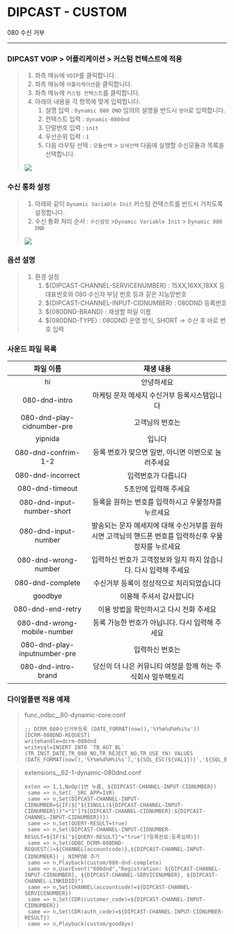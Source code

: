# DIPCAST - CUSTOM

080 수신 거부
***

### DIPCAST VOIP > 어플리케이션 > 커스텀 컨텍스트에 적용
>
> 1. 좌측 메뉴에 ```VOIP```를 클릭합니다.
> 1. 좌측 메뉴에 ```어플리케이션```을 클릭합니다.
> 1. 좌측 메뉴에 ```커스텀 컨텍스트```를 클릭합니다.
> 1. 아래의 내용을 각 항목에 맞게 입력합니다.
>       1. 설명 입력 : ```Dynamic 080 DND``` 임의의 설명을 반드시 ```영어```로 입력합니다.
>       1. 컨텍스트 입력 : ```dynamic-080dnd```
>       1. 단말번호 입력 : ```init```
>       1. 우선순위 입력 : ```1```
>       1. 다음 라우팅 선택 : ```모듈선택``` >  ```상세선택``` 다음에 실행할 수신모듈과 목록을 선택합니다.
> <img src="resources/images/dcce-custom-080dnd.png">
>
### 수신 통화 설정
>
> 1. 아래와 같이 ```Dynamic Variable Init``` 커스텀 컨텍스트를 반드시 거치도록 설정합니다.
> 1. 수신 통화 처리 순서 : ```수신설정```  >```Dynamic Variable Init``` > ```Dynamic 080 DND```
> <img src="resources/images/dcce-custom-variable-080dnd.png">
>
### 옵션 설명
>
> 1. 환경 설정
>       1. ${DIPCAST-CHANNEL-SERVICENUMBER} : 15XX,16XX,18XX 등 대표번호와 080 수신자 부담 번호 등과 같은 지능망번호
>       1. ${DIPCAST-CHANNEL-INPUT-CIDNUMBER} : 080DND 등록번호
>       1. ${080DND-BRAND} : 재생할 파일 이름
>       1. ${080DND-TYPE} : 080DND 운영 방식, SHORT -> 수신 후 바로 번호 입력
>
>
### 사운드 파일 목록

|파일 이름| 재생 내용|
|:---------:|:---------:|
|hi | 안녕하세요|
|080-dnd-intro|마케팅 문자 메세지 수신거부 등록시스템입니다 |
|080-dnd-play-cidnumber-pre|고객님의 번호는|
|yipnida| 입니다|
|080-dnd-confrim-1-2|등록 번호가 맞으면 일번, 아니면 이번으로 눌러주세요 |
|080-dnd-incorrect | 입력번호가 다릅니다|
|080-dnd-timeout | 5초안에 입력해 주세요|
|080-dnd-input-number-short|등록을 원하는 번호를 입력하시고 우물정자를 누르세요|
|080-dnd-input-number|발송되는 문자 메세지에 대해 수신거부를 원하시면 고객님의 핸드폰 번호를 입력하신후 우물정자를 누르세요 |
|080-dnd-wrong-number|입력하신 번호가 고객정보와 일치 하지 않습니다. 다시 입력해 주세요|
|080-dnd-complete|수신거부 등록이 정상적으로 처리되었습니다|
|goodbye| 이용해 주셔서 감사합니다|
|080-dnd-end-retry|이용 방법을 확인하시고 다시 전화 주세요|
|080-dnd-wrong-mobile-number|등록 가능한 번호가 아닙니다. 다시 입력해 주세요 |
|080-dnd-play-inputnumber-pre | 입력하신  번호는|
|080-dnd-intro-brand|당신의 더 나은 커뮤니티 여정을 함께 하는 주식회사 얼쑤팩토리|

### 다이얼플랜 적용 예제

> func_odbc__80-dynamic-core.conf
> ```
> ;; DCRM 080수신거부등록 (DATE_FORMAT(now(),'%Y%m%d%H%i%s'))
> [DCRM-080DND-REQUEST]
> writehandle=dcrm-080dnd
> writesql=INSERT INTO `TB_AGT_BL` (TR_INST_DATE,TR_080_NO,TR_REJECT_NO,TR_USE_YN) VALUES (DATE_FORMAT(now(),'%Y%m%d%H%i%s'),'${SQL_ESC(${VAL1})}','${SQL_ESC(${VAL2})}','Y') 
> ```

> extensions__62-1-dynamic-080dnd.conf
> ```
> exten => 1,1,NoOp(1번 누름, ${DIPCAST-CHANNEL-INPUT-CIDNUMBER})
>  same => n,Set(__SRC_APP=IVR)
>  same => n,Set(DIPCAST-CHANNEL-INPUT-CIDNUMBER=${IF($["${ISNULL(${DIPCAST-CHANNEL-INPUT-CIDNUMBER})}"="1"]?${DIPCAST-CHANNEL-CIDNUMBER}:${DIPCAST-CHANNEL-INPUT-CIDNUMBER})})
>  same => n,Set(QUERY-RESULT=true)
>  same => n,Set(DIPCAST-CHANNEL-INPUT-CIDNUMBER-RESULT=${IF($["${QUERY-RESULT}"="true"]?등록완료:등록실패)})
>  same => n,Set(ODBC_DCRM-080DND-REQUEST()=${CHANNEL(accountcode)},${DIPCAST-CHANNEL-INPUT-CIDNUMBER}) ; NIMPDB 추가
>  same => n,Playback(custom/080-dnd-complete)
>  same => n,UserEvent("080dnd","Registration: ${DIPCAST-CHANNEL-INPUT-CIDNUMBER}, ${DIPCAST-CHANNEL-SERVICENUMBER}, ${DIPCAST-CHANNEL-LINKEDID}")
>  same => n,Set(CHANNEL(accountcode)=${DIPCAST-CHANNEL-SERVICENUMBER})
>  same => n,Set(CDR(customer_code)=${DIPCAST-CHANNEL-INPUT-CIDNUMBER})
>  same => n,Set(CDR(auth_code)=${DIPCAST-CHANNEL-INPUT-CIDNUMBER-RESULT})
>  same => n,Playback(custom/goodbye)
>  ```
